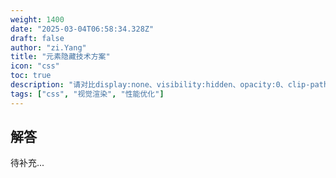 ```yaml
---
weight: 1400
date: "2025-03-04T06:58:34.328Z"
draft: false
author: "zi.Yang"
title: "元素隐藏技术方案"
icon: "css"
toc: true
description: "请对比display:none、visibility:hidden、opacity:0、clip-path:inset(100%)四种隐藏方式在文档流占用、事件响应、过渡动画支持方面的差异，并说明各自的适用场景。"
tags: ["css", "视觉渲染", "性能优化"]
---
```


## 解答

待补充...

